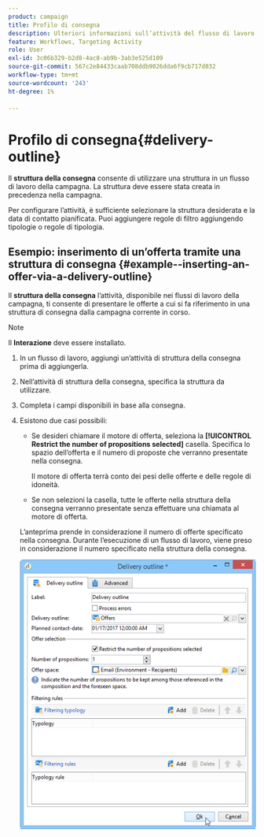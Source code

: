 ```yaml
---
product: campaign
title: Profilo di consegna
description: Ulteriori informazioni sull’attività del flusso di lavoro Struttura della consegna
feature: Workflows, Targeting Activity
role: User
exl-id: 3c06b329-b2d8-4ac8-ab9b-3ab3e525d109
source-git-commit: 567c2e84433caab708ddb9026dda6f9cb717d032
workflow-type: tm+mt
source-wordcount: '243'
ht-degree: 1%

---
```


# Profilo di consegna{#delivery-outline}

Il **struttura della consegna** consente di utilizzare una struttura in un flusso di lavoro della campagna. La struttura deve essere stata creata in precedenza nella campagna.

Per configurare l’attività, è sufficiente selezionare la struttura desiderata e la data di contatto pianificata. Puoi aggiungere regole di filtro aggiungendo tipologie o regole di tipologia.

## Esempio: inserimento di un’offerta tramite una struttura di consegna {#example--inserting-an-offer-via-a-delivery-outline}

Il **struttura della consegna** l’attività, disponibile nei flussi di lavoro della campagna, ti consente di presentare le offerte a cui si fa riferimento in una struttura di consegna dalla campagna corrente in corso.

>[!NOTE]
>
>Il **Interazione** deve essere installato.

1. In un flusso di lavoro, aggiungi un’attività di struttura della consegna prima di aggiungerla.
1. Nell’attività di struttura della consegna, specifica la struttura da utilizzare.
1. Completa i campi disponibili in base alla consegna.
1. Esistono due casi possibili:

   * Se desideri chiamare il motore di offerta, seleziona la **[!UICONTROL Restrict the number of propositions selected]** casella. Specifica lo spazio dell’offerta e il numero di proposte che verranno presentate nella consegna.

     Il motore di offerta terrà conto dei pesi delle offerte e delle regole di idoneità.

   * Se non selezioni la casella, tutte le offerte nella struttura della consegna verranno presentate senza effettuare una chiamata al motore di offerta.

   L’anteprima prende in considerazione il numero di offerte specificato nella consegna. Durante l’esecuzione di un flusso di lavoro, viene preso in considerazione il numero specificato nella struttura della consegna.

   ![](assets/int_compo_offre_wf1.png)

